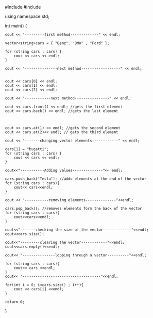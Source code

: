 #include <iostream>
#include <vector>

using namespace std;


int main() {

	cout << "---------first method-------------" << endl;

	vector<string>cars = { "Benz", "BMW" , "Ford" };
	
	for (string cars : cars) {
		cout << cars << endl;
	}

	cout << "---------------next method------------------" << endl;


	cout << cars[0] << endl;
	cout << cars[1] << endl;
	cout << cars[2] << endl;

	cout << "------------next method----------------" << endl;

	cout << cars.front() << endl; //gets the first element
	cout << cars.back() << endl; //gets the last element



	cout << cars.at(1) << endl; //gets the second element
	cout << cars.at(2)<< endl; // gets the third element

	cout << "-------changing vector elements------------" << endl;

	cars[1] = "bugatti";
	for (string cars : cars) {
		cout << cars << endl; 
	}

    cout<<"-----------Adding values--------------"<< endl;
    
    cars.push_back("Tesla"); //adds elements at the end of the vector
    for (string cars : cars){
        cout<< cars<<endl;
    }
    
    cout << "-----------removing elements--------------"<<endl;
    
    cars.pop_back(); //removes elements form the back of the vector 
    for (string cars : cars){
        cout<<cars<<endl;
    }
    
    cout<<"-------checking the size of the vector-------------"<<endl;
    cout<<cars.size();
    
    cout<<"---------clearing the vector------------"<<endl;
    cout<<cars.empty()<<endl;
    
    cout<< "---------------lopping through a vector----------"<<endl;
    
    for (string cars : cars){
        cout<< cars <<endl;
    }
    cout<< "------------------------------------"<<endl;
    
    for(int i = 0; i<cars.size() ; i++){
        cout << cars[i] <<endl;
    }

	return 0;
}
